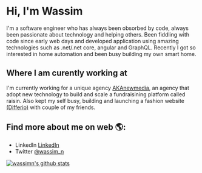 # Hi, I'm Wassim 

I'm a software engineer who has always been obsorbed by code, always been passionate about technology and helping others. Been fiddling with code since early web days and developed application using amazing technologies such as .net/.net core, angular and GraphQL. Recently I got so interested in home automation and been busy building my own smart home.

## Where I am curently working at

I'm currently working for a unique agency <a href="https://akanewmedia.com">AKAnewmedia</a>, an agency that adopt new technology to build and scale a fundraisining platform called raisin. Also kept my self busy, building and launching a fashion website <a href="www.differio.com">(Differio)</a> with couple of my friends.   

## Find more about me on web 🌎:
- LinkedIn <a href="https://www.linkedin.com/in/wassimn/">LinkedIn</a>
- Twitter <a href="https://twitter.com/wassim_n">@wassim_n</a>

[![wassimn's github stats](https://github-readme-stats.vercel.app/api?username=wassimn&count_private=true&theme=vue&show_icons=true)](https://github.com/wassimn)
